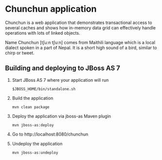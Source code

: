 Chunchun application
====================

Chunchun is a web application that demonstrates transactional access to several caches and shows how
in-memory data grid can effectively handle operations with lots of linked objects.

Name Chunchun [tʃu:n tʃu:n] comes from Maithili language which is a local dialect spoken in a part
of Nepal. It is a short high sound of a bird, similar to chirp or tweet.

Building and deploying to JBoss AS 7
------------------------------------

1) Start JBoss AS 7 where your application will run

    `$JBOSS_HOME/bin/standalone.sh`

2) Build the application

    `mvn clean package`

3) Deploy the application via jboss-as Maven plugin

    `mvn jboss-as:deploy`

4) Go to http://localhost:8080/chunchun

5) Undeploy the application

    `mvn jboss-as:undeploy`
